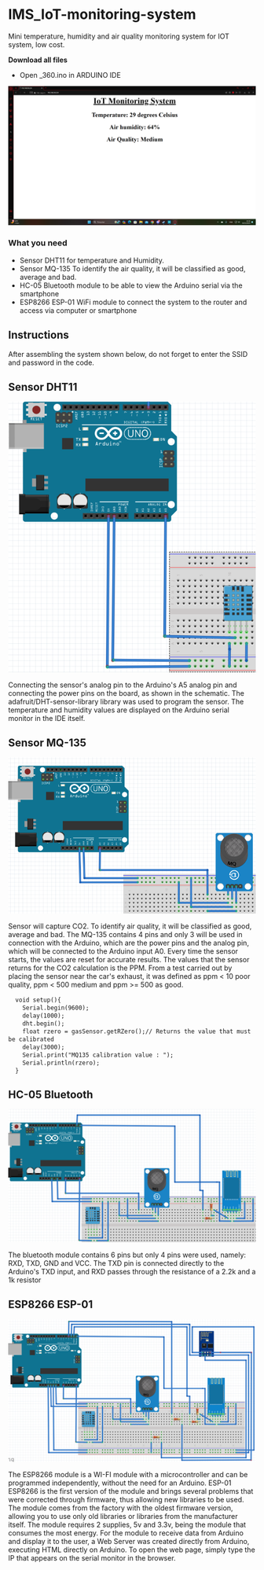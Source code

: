 # IMS_IoT-monitoring-system
Mini temperature, humidity and air quality monitoring system for IOT system, low cost.

**Download all files**
 * Open _360.ino in ARDUINO IDE

![](https://github.com/VictorIkeda/IMS_IoT-monitoring-system/blob/main/Images/screenshot.png?raw=true)

### **What you need**

* Sensor DHT11 for temperature and Humidity.
* Sensor MQ-135 To identify the air quality, it will be classified as good, average and bad.
* HC-05 Bluetooth module to be able to view the Arduino serial via the smartphone
* ESP8266 ESP-01 WiFi module to connect the system to the router and access via computer or smartphone

## **Instructions**
After assembling the system shown below, do not forget to enter the SSID and password in the code.

## Sensor DHT11
![](https://github.com/VictorIkeda/IMS_IoT-monitoring-system/blob/main/Images/dht11S.png?raw=true)

Connecting the sensor's analog pin to the Arduino's A5 analog pin and connecting the power pins on the board, as shown in the schematic. The adafruit/DHT-sensor-library library was used to program the sensor. The temperature and humidity values are displayed on the Arduino serial monitor in the IDE itself.

## Sensor MQ-135
![](https://github.com/VictorIkeda/IMS_IoT-monitoring-system/blob/main/Images/mqs.png?raw=true)

Sensor will capture CO2. To identify air quality, it will be classified as good, average and bad. The MQ-135 contains 4 pins and only 3 will be used in connection with the Arduino, which are the power pins and the analog pin, which will be connected to the Arduino input A0. Every time the sensor starts, the values are reset for accurate results. The values that the sensor returns for the CO2 calculation is the PPM. From a test carried out by placing the sensor near the car's exhaust, it was defined as ppm < 10 poor quality, ppm < 500 medium and ppm >= 500 as good.

```
  void setup(){
    Serial.begin(9600);
    delay(1000);
    dht.begin();
    float rzero = gasSensor.getRZero();// Returns the value that must be calibrated
    delay(3000);
    Serial.print("MQ135 calibration value : ");
    Serial.println(rzero);
  }
```

## HC-05 Bluetooth
![](https://github.com/VictorIkeda/IMS_IoT-monitoring-system/blob/main/Images/metade.png?raw=true)

The bluetooth module contains 6 pins but only 4 pins were used, namely: RXD, TXD, GND and VCC. The TXD pin is connected directly to the Arduino's TXD input, and RXD passes through the resistance of a 2.2k and a 1k resistor

## ESP8266 ESP-01
![](https://github.com/VictorIkeda/IMS_IoT-monitoring-system/blob/main/Images/FULL.png?raw=true)

The ESP8266 module is a WI-FI module with a microcontroller and can be programmed independently, without the need for an Arduino. ESP-01 ESP8266 is the first version of the module and brings several problems that were corrected through firmware, thus allowing new libraries to be used. The module comes from the factory with the oldest firmware version, allowing you to use only old libraries or libraries from the manufacturer itself. The module requires 2 supplies, 5v and 3.3v, being the module that consumes the most energy. For the module to receive data from Arduino and display it to the user, a Web Server was created directly from Arduino, executing HTML directly on Arduino. To open the web page, simply type the IP that appears on the serial monitor in the browser.

